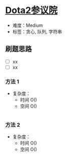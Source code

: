 # [Dota2参议院](https://leetcode-cn.com/problems/dota2-senate/)

- 难度：Medium
- 标签：贪心, 队列, 字符串

## 刷题思路

- [ ] xx
- [ ] xx

### 方法 1

- 复杂度：
    - 时间 O()
    - 空间 O()

``` js

```

### 方法 2

- 复杂度：
    - 时间 O()
    - 空间 O()

``` js

```
